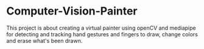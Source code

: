 # Computer-Vision-Painter
This project is about creating a virtual painter using openCV and mediapipe for detecting and tracking hand gestures and fingers to draw, change colors and erase what's been drawn.

